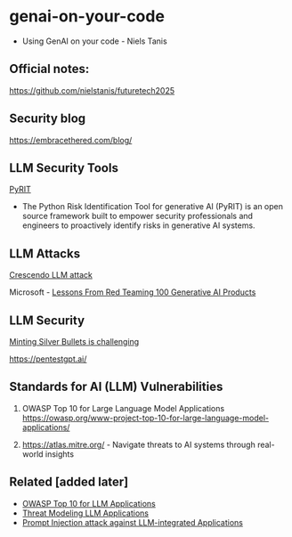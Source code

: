 # genai-on-your-code

- Using GenAI on your code - Niels Tanis

## Official notes:
https://github.com/nielstanis/futuretech2025

## Security blog

https://embracethered.com/blog/

## LLM Security Tools

[PyRIT](https://github.com/Azure/PyRIT)

- The Python Risk Identification Tool for generative AI (PyRIT) is an open source framework built to empower security professionals and engineers to proactively identify risks in generative AI systems.

## LLM Attacks

[Crescendo LLM attack](https://crescendo-the-multiturn-jailbreak.github.io/)

Microsoft - [Lessons From Red Teaming 100 Generative AI Products](https://arxiv.org/abs/2501.07238)

## LLM Security

[Minting Silver Bullets is challenging](https://www.youtube.com/watch?v=J1QMbdgnY8M)

https://pentestgpt.ai/

## Standards for AI (LLM) Vulnerabilities

1. OWASP Top 10 for Large Language Model Applications
https://owasp.org/www-project-top-10-for-large-language-model-applications/

2. https://atlas.mitre.org/ - Navigate threats to AI systems through real-world insights

## Related [added later]

- [OWASP Top 10 for LLM Applications](https://owasp.org/www-project-top-10-for-large-language-model-applications/assets/PDF/OWASP-Top-10-for-LLMs-2023-v1_0_1.pdf)
- [Threat Modeling LLM Applications](https://aivillage.org/large%20language%20models/threat-modeling-llm/)
- [Prompt Injection attack against LLM-integrated Applications](https://arxiv.org/abs/2306.05499)
